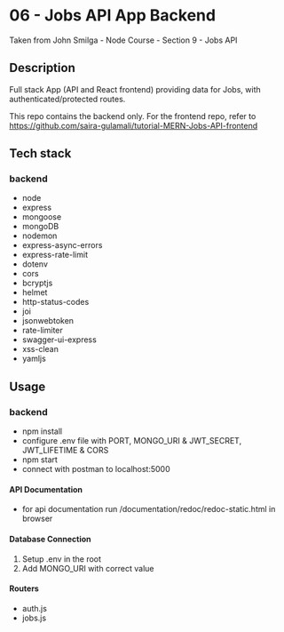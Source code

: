 # 06 - Jobs API App Backend

Taken from John Smilga - Node Course - Section 9 - Jobs API

## Description

Full stack App (API and React frontend) providing data for Jobs, with authenticated/protected routes.

This repo contains the backend only. For the frontend repo, refer to https://github.com/saira-gulamali/tutorial-MERN-Jobs-API-frontend

## Tech stack

### backend

- node
- express
- mongoose
- mongoDB
- nodemon
- express-async-errors
- express-rate-limit
- dotenv
- cors
- bcryptjs
- helmet
- http-status-codes
- joi
- jsonwebtoken
- rate-limiter
- swagger-ui-express
- xss-clean
- yamljs

## Usage

### backend

- npm install
- configure .env file with PORT, MONGO_URI & JWT_SECRET, JWT_LIFETIME & CORS
- npm start
- connect with postman to localhost:5000

#### API Documentation

- for api documentation run /documentation/redoc/redoc-static.html in browser

#### Database Connection

1. Setup .env in the root
2. Add MONGO_URI with correct value

#### Routers

- auth.js
- jobs.js
